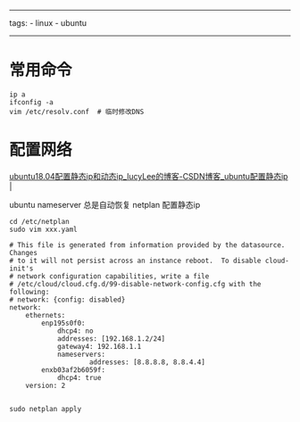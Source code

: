 
---

tags:
    - linux
    - ubuntu

---


# 常用命令
```
ip a
ifconfig -a
vim /etc/resolv.conf  # 临时修改DNS
```

# 配置网络

<a href="https://blog.csdn.net/u014454538/article/details/88646689" target="_blank">ubuntu18.04配置静态ip和动态ip_lucyLee的博客-CSDN博客_ubuntu配置静态ip</a>  |  <br>  

ubuntu nameserver 总是自动恢复
netplan 配置静态ip

```
cd /etc/netplan
sudo vim xxx.yaml
```

```
# This file is generated from information provided by the datasource.  Changes
# to it will not persist across an instance reboot.  To disable cloud-init's
# network configuration capabilities, write a file
# /etc/cloud/cloud.cfg.d/99-disable-network-config.cfg with the following:
# network: {config: disabled}
network:
    ethernets:
        enp195s0f0:
            dhcp4: no
            addresses: [192.168.1.2/24]
            gateway4: 192.168.1.1
            nameservers:
                    addresses: [8.8.8.8, 8.8.4.4]
        enxb03af2b6059f:
            dhcp4: true
    version: 2
  
```

```
sudo netplan apply
```
